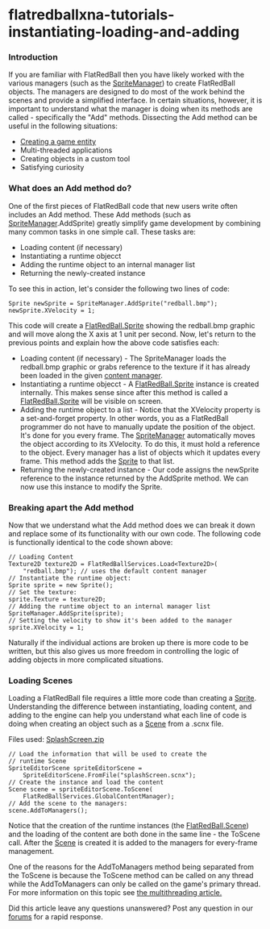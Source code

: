 # flatredballxna-tutorials-instantiating-loading-and-adding

### Introduction

If you are familiar with FlatRedBall then you have likely worked with the various managers (such as the [SpriteManager](../frb/docs/index.php)) to create FlatRedBall objects. The managers are designed to do most of the work behind the scenes and provide a simplified interface. In certain situations, however, it is important to understand what the manager is doing when its methods are called - specifically the "Add" methods. Dissecting the Add method can be useful in the following situations:

* [Creating a game entity](../frb/docs/index.php)
* Multi-threaded applications
* Creating objects in a custom tool
* Satisfying curiosity

### What does an Add method do?

One of the first pieces of FlatRedBall code that new users write often includes an Add method. These Add methods (such as [SpriteManager](../frb/docs/index.php).AddSprite) greatly simplify game development by combining many common tasks in one simple call. These tasks are:

* Loading content (if necessary)
* Instantiating a runtime objecct
* Adding the runtime object to an internal manager list
* Returning the newly-created instance

To see this in action, let's consider the following two lines of code:

```
Sprite newSprite = SpriteManager.AddSprite("redball.bmp");
newSprite.XVelocity = 1;
```

This code will create a [FlatRedBall.Sprite](../frb/docs/index.php) showing the redball.bmp graphic and will move along the X axis at 1 unit per second. Now, let's return to the previous points and explain how the above code satisfies each:

* Loading content (if necessary) - The SpriteManager loads the redball.bmp graphic or grabs reference to the texture if it has already been loaded in the given [content manager](../frb/docs/index.php).
* Instantiating a runtime objecct - A [FlatRedBall.Sprite](../frb/docs/index.php) instance is created internally. This makes sense since after this method is called a [FlatRedBall.Sprite](../frb/docs/index.php) will be visible on screen.
* Adding the runtime object to a list - Notice that the XVelocity property is a set-and-forget property. In other words, you as a FlatRedBall programmer do not have to manually update the position of the object. It's done for you every frame. The [SpriteManager](../frb/docs/index.php) automatically moves the object according to its XVelocity. To do this, it must hold a reference to the object. Every manager has a list of objects which it updates every frame. This method adds the [Sprite](../frb/docs/index.php) to that list.
* Returning the newly-created instance - Our code assigns the newSprite reference to the instance returned by the AddSprite method. We can now use this instance to modify the Sprite.

### Breaking apart the Add method

Now that we understand what the Add method does we can break it down and replace some of its functionality with our own code. The following code is functionally identical to the code shown above:

```
// Loading Content
Texture2D texture2D = FlatRedBallServices.Load<Texture2D>(
    "redball.bmp"); // uses the default content manager
// Instantiate the runtime object:
Sprite sprite = new Sprite();
// Set the texture:
sprite.Texture = texture2D;
// Adding the runtime object to an internal manager list
SpriteManager.AddSprite(sprite);
// Setting the velocity to show it's been added to the manager
sprite.XVelocity = 1;
```

Naturally if the individual actions are broken up there is more code to be written, but this also gives us more freedom in controlling the logic of adding objects in more complicated situations.

### Loading Scenes

Loading a FlatRedBall file requires a little more code than creating a [Sprite](../frb/docs/index.php). Understanding the difference between instantiating, loading content, and adding to the engine can help you understand what each line of code is doing when creating an object such as a [Scene](../frb/docs/index.php) from a .scnx file.

Files used: [SplashScreen.zip](../frb/docs/images/2/2e/SplashScreen.zip)

```
// Load the information that will be used to create the
// runtime Scene
SpriteEditorScene spriteEditorScene =
    SpriteEditorScene.FromFile("splashScreen.scnx");
// Create the instance and load the content
Scene scene = spriteEditorScene.ToScene(
    FlatRedBallServices.GlobalContentManager);
// Add the scene to the managers:
scene.AddToManagers();
```

Notice that the creation of the runtime instances (the [FlatRedBall.Scene](../frb/docs/index.php)) and the loading of the content are both done in the same line - the ToScene call. After the [Scene](../frb/docs/index.php) is created it is added to the managers for every-frame management.

One of the reasons for the AddToManagers method being separated from the ToScene is because the ToScene method can be called on any thread while the AddToManagers can only be called on the game's primary thread. For more information on this topic see [the multithreading article.](../frb/docs/index.php)

Did this article leave any questions unanswered? Post any question in our [forums](../frb/forum.md) for a rapid response.
